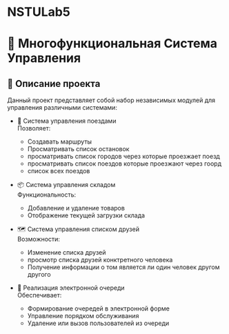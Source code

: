 # NSTULab5


# 🚦 Многофункциональная Система Управления

## 📌 Описание проекта

Данный проект представляет собой набор независимых модулей для управления различными системами:

- 🚋 Система управления поездами   
  Позволяет:

  - Создавать маршруты
  - Просматривать список остановок
  - просматривать список городов через которые проезжает поезд
  - просматривать список поездов которые проезжают через гоорд
  - список всех поездов 

- 📦 Система управления складом  
  Функциональность:
  - Добавление и удаление товаров
  - Отображение текущей загрузки склада

- 🗺 Система управления списком друзей   
  Возможности:
  - Изменение списка друзей 
  - просмотр списка друзей конктретного человека 
  - Получение информации о том является ли один человек другом другого

- 📱 Реализация электронной очереди  
  Обеспечивает:
  - Формирование очередей в электронной форме
  - Управление порядком обслуживания
  - Удаление или вызов пользователей из очереди
